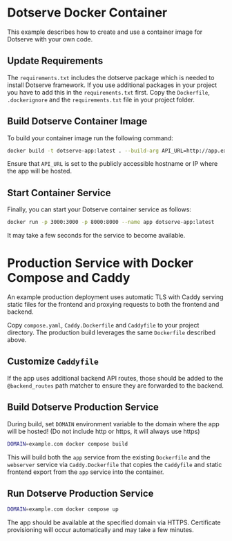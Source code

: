 # Dotserve Docker Container

This example describes how to create and use a container image for Dotserve with your own code.

## Update Requirements

The `requirements.txt` includes the dotserve package which is needed to install
Dotserve framework. If you use additional packages in your project you have to add
this in the `requirements.txt` first. Copy the `Dockerfile`, `.dockerignore` and
the `requirements.txt` file in your project folder.

## Build Dotserve Container Image

To build your container image run the following command:

```bash
docker build -t dotserve-app:latest . --build-arg API_URL=http://app.example.com:8000
```

Ensure that `API_URL` is set to the publicly accessible hostname or IP where the app
will be hosted.

## Start Container Service

Finally, you can start your Dotserve container service as follows:

```bash
docker run -p 3000:3000 -p 8000:8000 --name app dotserve-app:latest
```

It may take a few seconds for the service to become available.

# Production Service with Docker Compose and Caddy

An example production deployment uses automatic TLS with Caddy serving static files
for the frontend and proxying requests to both the frontend and backend.

Copy `compose.yaml`, `Caddy.Dockerfile` and `Caddyfile` to your project directory. The production
build leverages the same `Dockerfile` described above.

## Customize `Caddyfile`

If the app uses additional backend API routes, those should be added to the
`@backend_routes` path matcher to ensure they are forwarded to the backend.

## Build Dotserve Production Service

During build, set `DOMAIN` environment variable to the domain where the app will
be hosted!  (Do not include http or https, it will always use https)

```bash
DOMAIN=example.com docker compose build
```

This will build both the `app` service from the existing `Dockerfile` and the `webserver`
service via `Caddy.Dockerfile` that copies the `Caddyfile` and static frontend export
from the `app` service into the container.

## Run Dotserve Production Service

```bash
DOMAIN=example.com docker compose up
```

The app should be available at the specified domain via HTTPS. Certificate
provisioning will occur automatically and may take a few minutes.
